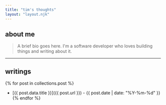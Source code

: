 ```yaml
---
title: "tim's thoughts"
layout: "layout.njk"
---
```


## about me

> A brief bio goes here. I'm a software developer who loves building things and writing about it.

---

## writings

{% for post in collections.post %}
* [{{ post.data.title }}]({{ post.url }}) - {{ post.date | date: "%Y-%m-%d" }}
{% endfor %}
